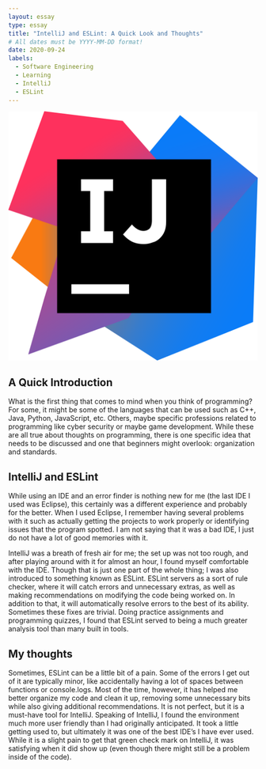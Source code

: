 ```yaml
---
layout: essay
type: essay
title: "IntelliJ and ESLint: A Quick Look and Thoughts"
# All dates must be YYYY-MM-DD format!
date: 2020-09-24
labels:
  - Software Engineering
  - Learning
  - IntelliJ
  - ESLint
---
```



<img class="ui medium center floated rounded image" src="/images/IntelliJ.png">

## A Quick Introduction
What is the first thing that comes to mind when you think of programming? For some, it might be some of the languages that can be used such as C++, Java, Python, JavaScript, etc. Others, maybe specific professions related to programming like cyber security or maybe game development. While these are all true about thoughts on programming, there is one specific idea that needs to be discussed and one that beginners might overlook: organization and standards.

## IntelliJ and ESLint
While using an IDE and an error finder is nothing new for me (the last IDE I used was Eclipse), this certainly was a different experience and probably for the better. When I used Eclipse, I remember having several problems with it such as actually getting the projects to work properly or identifying issues that the program spotted. I am not saying that it was a bad IDE, I just do not have a lot of good memories with it.

IntelliJ was a breath of fresh air for me; the set up was not too rough, and after playing around with it for almost an hour, I found myself comfortable with the IDE. Though that is just one part of the whole thing; I was also introduced to something known as ESLint. ESLint servers as a sort of rule checker, where it will catch errors and unnecessary extras, as well as making recommendations on modifying the code being worked on. In addition to that, it will automatically resolve errors to the best of its ability. Sometimes these fixes are trivial. Doing practice assignments and programming quizzes, I found that ESLint served to being a much greater analysis tool than many built in tools.

## My thoughts

Sometimes, ESLint can be a little bit of a pain. Some of the errors I get out of it are typically minor, like accidentally having a lot of spaces between functions or console.logs. Most of the time, however, it has helped me better organize my code and clean it up, removing some unnecessary bits while also giving additional recommendations. It is not perfect, but it is a must-have tool for IntelliJ. Speaking of IntelliJ, I found the environment much more user friendly than I had originally anticipated. It took a little getting used to, but ultimately it was one of the best IDE’s I have ever used. While it is a slight pain to get that green check mark on IntelliJ, it was satisfying when it did show up (even though there might still be a problem inside of the code).
